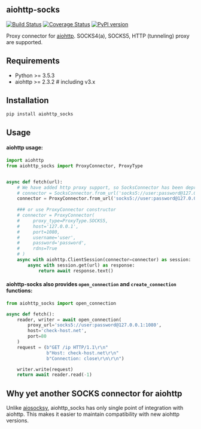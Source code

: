 ## aiohttp-socks

[![Build Status](https://travis-ci.org/romis2012/aiohttp-socks.svg?branch=master)](https://travis-ci.org/romis2012/aiohttp-socks)
[![Coverage Status](https://coveralls.io/repos/github/romis2012/aiohttp-socks/badge.svg?branch=master)](https://coveralls.io/github/romis2012/aiohttp-socks?branch=master)
[![PyPI version](https://badge.fury.io/py/aiohttp-socks.svg)](https://badge.fury.io/py/aiohttp-socks)

Proxy connector for [aiohttp](https://github.com/aio-libs/aiohttp). 
SOCKS4(a), SOCKS5, HTTP (tunneling) proxy are supported.

## Requirements
- Python >= 3.5.3
- aiohttp >= 2.3.2  # including v3.x

## Installation
```
pip install aiohttp_socks
```

## Usage

#### aiohttp usage:
```python
import aiohttp
from aiohttp_socks import ProxyConnector, ProxyType


async def fetch(url):
    # We have added http proxy support, so SocksConnector has been deprecated
    # connector = SocksConnector.from_url('socks5://user:password@127.0.0.1:1080')
    connector = ProxyConnector.from_url('socks5://user:password@127.0.0.1:1080')
    
    ### or use ProxyConnector constructor
    # connector = ProxyConnector(
    #     proxy_type=ProxyType.SOCKS5,
    #     host='127.0.0.1',
    #     port=1080,
    #     username='user',
    #     password='password',
    #     rdns=True
    # )
    async with aiohttp.ClientSession(connector=connector) as session:
        async with session.get(url) as response:
            return await response.text()
```

#### aiohttp-socks also provides `open_connection` and `create_connection` functions:

```python
from aiohttp_socks import open_connection

async def fetch():
    reader, writer = await open_connection(
        proxy_url='socks5://user:password@127.0.0.1:1080',
        host='check-host.net',
        port=80
    )
    request = (b"GET /ip HTTP/1.1\r\n"
               b"Host: check-host.net\r\n"
               b"Connection: close\r\n\r\n")

    writer.write(request)
    return await reader.read(-1)
```

## Why yet another SOCKS connector for aiohttp

Unlike [aiosocksy](https://github.com/romis2012/aiosocksy), aiohttp_socks has only single point of integration with aiohttp. 
This makes it easier to maintain compatibility with new aiohttp versions.


